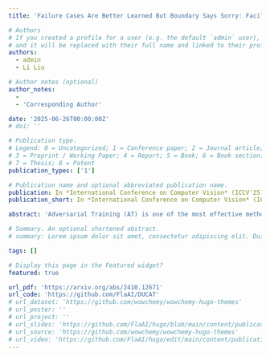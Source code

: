 ```yaml
---
title: 'Failure Cases Are Better Learned But Boundary Says Sorry: Facilitating Smooth Perception Change for Accuracy-Robustness Trade-Off in Adversarial Training'

# Authors
# If you created a profile for a user (e.g. the default `admin` user), write the username (folder name) here
# and it will be replaced with their full name and linked to their profile.
authors:
  - admin
  - Li Liu

# Author notes (optional)
author_notes:
  -
  - 'Corresponding Author'

date: '2025-06-26T00:00:00Z'
# doi: ''

# Publication type.
# Legend: 0 = Uncategorized; 1 = Conference paper; 2 = Journal article;
# 3 = Preprint / Working Paper; 4 = Report; 5 = Book; 6 = Book section;
# 7 = Thesis; 8 = Patent
publication_types: ['1']

# Publication name and optional abbreviated publication name.
publication: In *International Conference on Computer Vision* (ICCV'25).
publication_short: In *International Conference on Computer Vision* (ICCV'25). **To appear**

abstract: 'Adversarial Training (AT) is one of the most effective methods to train robust Deep Neural Networks (DNNs). However, AT creates an inherent trade-off between clean accuracy and adversarial robustness, which is commonly attributed to the more complicated decision boundary caused by the insufficient learning of hard adversarial samples. In this work, we reveal a counterintuitive fact for the first time: from the perspective of perception consistency, hard adversarial samples that can still attack the robust model after AT are already learned better than those successfully defended. Thus, different from previous views, we argue that it is rather the over-sufficient learning of hard adversarial samples that degrades the decision boundary and contributes to the trade-off problem. Specifically, the excessive pursuit of perception consistency would force the model to view the perturbations as noise and ignore the information within them, which should have been utilized to induce a smoother perception transition towards the decision boundary to support its establishment to an appropriate location. In response, we define a new AT objective named Robust Perception, encouraging the model perception to change smoothly with input perturbations, based on which we propose a novel Robust Perception Adversarial Training (RPAT) method, effectively mitigating the current accuracy-robustness trade-off. Experiments on CIFAR-10, CIFAR-100, and Tiny-ImageNet with ResNet-18, PreActResNet-18, and WideResNet-34-10 demonstrate the effectiveness of our method beyond four common baselines and 12 state-of-the-art (SOTA) works.'

# Summary. An optional shortened abstract.
# summary: Lorem ipsum dolor sit amet, consectetur adipiscing elit. Duis posuere tellus ac convallis placerat. Proin tincidunt magna sed ex sollicitudin condimentum.

tags: []

# Display this page in the Featured widget?
featured: true

url_pdf: 'https://arxiv.org/abs/2410.12671'
url_code: 'https://github.com/FlaAI/DUCAT'
# url_dataset: 'https://github.com/wowchemy/wowchemy-hugo-themes'
# url_poster: ''
# url_project: ''
# url_slides: 'https://github.com/FlaAI/hugo/blob/main/content/publication/TSFool/TSFool_Slide.pdf'
# url_source: 'https://github.com/wowchemy/wowchemy-hugo-themes'
# url_video: 'https://github.com/FlaAI/hugo/edit/main/content/publication/TSFool/TSFool.mp4'
---
```


